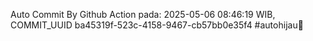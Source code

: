 Auto Commit By Github Action pada: 2025-05-06 08:46:19 WIB, COMMIT_UUID ba45319f-523c-4158-9467-cb57bb0e35f4 #autohijau🗿
